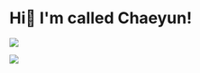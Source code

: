 # Hi👋 I'm called Chaeyun!
<a href="https://blog.naver.com/codbs0627" target="_blank"><img src="https://img.shields.io/badge/Naver-03C75A?style=plastic&logo=Naver&logoColor=white"/></a>  

<img src="https://img.shields.io/badge/Android-3DDC84?style=flat-square&logo=Android&logoColor=white"/>



<!--
**ChaeDoll/ChaeDoll** is a ✨ _special_ ✨ repository because its `README.md` (this file) appears on your GitHub profile.

Here are some ideas to get you started:

- 🔭 I’m currently working on ...
- 🌱 I’m currently learning ...
- 👯 I’m looking to collaborate on ...
- 🤔 I’m looking for help with ...
- 💬 Ask me about ...
- 📫 How to reach me: ...
- 😄 Pronouns: ...
- ⚡ Fun fact: ...
-->
